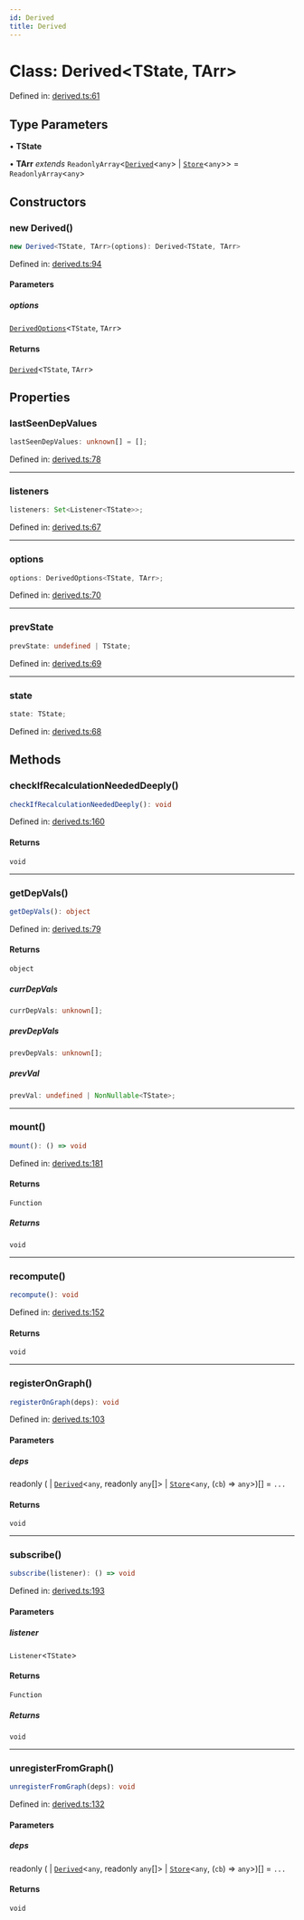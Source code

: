 ```yaml
---
id: Derived
title: Derived
---
```


<!-- DO NOT EDIT: this page is autogenerated from the type comments -->

# Class: Derived\<TState, TArr\>

Defined in: [derived.ts:61](https://github.com/TanStack/store/blob/main/packages/store/src/derived.ts#L61)

## Type Parameters

• **TState**

• **TArr** *extends* `ReadonlyArray`\<[`Derived`](../derived.md)\<`any`\> \| [`Store`](../store.md)\<`any`\>\> = `ReadonlyArray`\<`any`\>

## Constructors

### new Derived()

```ts
new Derived<TState, TArr>(options): Derived<TState, TArr>
```

Defined in: [derived.ts:94](https://github.com/TanStack/store/blob/main/packages/store/src/derived.ts#L94)

#### Parameters

##### options

[`DerivedOptions`](../../interfaces/derivedoptions.md)\<`TState`, `TArr`\>

#### Returns

[`Derived`](../derived.md)\<`TState`, `TArr`\>

## Properties

### lastSeenDepValues

```ts
lastSeenDepValues: unknown[] = [];
```

Defined in: [derived.ts:78](https://github.com/TanStack/store/blob/main/packages/store/src/derived.ts#L78)

***

### listeners

```ts
listeners: Set<Listener<TState>>;
```

Defined in: [derived.ts:67](https://github.com/TanStack/store/blob/main/packages/store/src/derived.ts#L67)

***

### options

```ts
options: DerivedOptions<TState, TArr>;
```

Defined in: [derived.ts:70](https://github.com/TanStack/store/blob/main/packages/store/src/derived.ts#L70)

***

### prevState

```ts
prevState: undefined | TState;
```

Defined in: [derived.ts:69](https://github.com/TanStack/store/blob/main/packages/store/src/derived.ts#L69)

***

### state

```ts
state: TState;
```

Defined in: [derived.ts:68](https://github.com/TanStack/store/blob/main/packages/store/src/derived.ts#L68)

## Methods

### checkIfRecalculationNeededDeeply()

```ts
checkIfRecalculationNeededDeeply(): void
```

Defined in: [derived.ts:160](https://github.com/TanStack/store/blob/main/packages/store/src/derived.ts#L160)

#### Returns

`void`

***

### getDepVals()

```ts
getDepVals(): object
```

Defined in: [derived.ts:79](https://github.com/TanStack/store/blob/main/packages/store/src/derived.ts#L79)

#### Returns

`object`

##### currDepVals

```ts
currDepVals: unknown[];
```

##### prevDepVals

```ts
prevDepVals: unknown[];
```

##### prevVal

```ts
prevVal: undefined | NonNullable<TState>;
```

***

### mount()

```ts
mount(): () => void
```

Defined in: [derived.ts:181](https://github.com/TanStack/store/blob/main/packages/store/src/derived.ts#L181)

#### Returns

`Function`

##### Returns

`void`

***

### recompute()

```ts
recompute(): void
```

Defined in: [derived.ts:152](https://github.com/TanStack/store/blob/main/packages/store/src/derived.ts#L152)

#### Returns

`void`

***

### registerOnGraph()

```ts
registerOnGraph(deps): void
```

Defined in: [derived.ts:103](https://github.com/TanStack/store/blob/main/packages/store/src/derived.ts#L103)

#### Parameters

##### deps

readonly (
  \| [`Derived`](../derived.md)\<`any`, readonly `any`[]\>
  \| [`Store`](../store.md)\<`any`, (`cb`) => `any`\>)[] = `...`

#### Returns

`void`

***

### subscribe()

```ts
subscribe(listener): () => void
```

Defined in: [derived.ts:193](https://github.com/TanStack/store/blob/main/packages/store/src/derived.ts#L193)

#### Parameters

##### listener

`Listener`\<`TState`\>

#### Returns

`Function`

##### Returns

`void`

***

### unregisterFromGraph()

```ts
unregisterFromGraph(deps): void
```

Defined in: [derived.ts:132](https://github.com/TanStack/store/blob/main/packages/store/src/derived.ts#L132)

#### Parameters

##### deps

readonly (
  \| [`Derived`](../derived.md)\<`any`, readonly `any`[]\>
  \| [`Store`](../store.md)\<`any`, (`cb`) => `any`\>)[] = `...`

#### Returns

`void`
